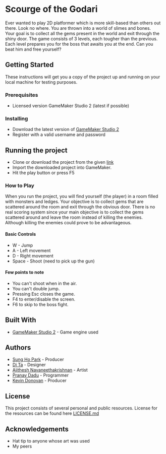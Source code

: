 # Scourge of the Godari
Ever wanted to play 2D platformer which is more skill-based than others out there. Look no where. You are thrown into a world of slimes
and bones. Your goal is to collect all the gems present in the world and exit through the shiny door. The game consists of 3 levels, each
tougher than the previous. Each level prepares you for the boss that awaits you at the end. Can you beat him and free yourself?
## Getting Started
These instructions will get you a copy of the project up and running on your local machine for testing purposes.
### Prerequisites
- Licensed version GameMaker Studio 2 (latest if possible)
### Installing
- Download the latest version of [GameMaker Studio 2](https://www.yoyogames.com/get)
- Register with a valid username and password
## Running the project
- Clone or download the project from the given [link](https://github.com/kdonova4/4230_Game_Project)
- Import the downloaded project into GameMaker.
- Hit the play button or press F5
### How to Play
When you run the project, you will find yourself (the player) in a room filled with monsters and ledges. Your objective is to collect gems that are scattered around the room and exit through the obvious door.
There is no real scoring system since your main objective is to collect the gems scattered around and leave the room instead of killing the enemies. Although killing the enemies could prove to be advantageous.
#### Basic Controls
 - W - Jump
 - A - Left movement
 - D - Right movement
 - Space - Shoot (need to pick up the gun)
 #### Few points to note
 - You can't shoot when in the air. 
 - You can't double jump.
 - Pressing Esc closes the game.
 - F4 to enter/disable the screen.
 - F6 to skip to the boss fight.
 ## Built With
 - [GameMaker Studio 2](https://www.yoyogames.com/gamemaker) - Game engine used
 ## Authors
 - [Sung Ho Park](https://github.com/spark73) - Producer
 - [Di Ta](https://github.com/dixmx) - Designer
 - [Ajithesh Navaneethakrishnan](https://github.com/GokuV2) - Artist
 - [Pranav Dadu](https://github.com/StabbedToDeath) - Programmer
 - [Kevin Donovan](https://github.com/kdonova4) - Producer
## License
This project consists of several personal and public resources. License for the resources can be found here [LICENSE.md](Licensing_Information.txt)
## Acknowledgements
- Hat tip to anyone whose art was used
- My peers
